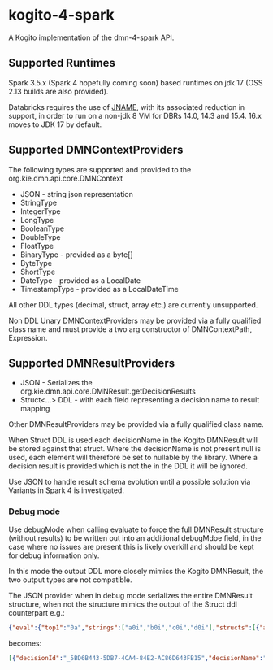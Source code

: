 # kogito-4-spark

A Kogito implementation of the dmn-4-spark API.

## Supported Runtimes

Spark 3.5.x (Spark 4 hopefully coming soon) based runtimes on jdk 17 (OSS 2.13 builds are also provided).

Databricks requires the use of [JNAME](https://docs.databricks.com/aws/en/dev-tools/sdk-java#create-a-cluster-that-uses-jdk-17), with its associated reduction in support, in order to run on a non-jdk 8 VM for DBRs 14.0, 14.3 and 15.4.  16.x moves to JDK 17 by default.

## Supported DMNContextProviders

The following types are supported and provided to the org.kie.dmn.api.core.DMNContext 

* JSON - string json representation
* StringType
* IntegerType
* LongType
* BooleanType
* DoubleType
* FloatType
* BinaryType - provided as a byte[]
* ByteType
* ShortType
* DateType - provided as a LocalDate
* TimestampType - provided as a LocalDateTime

All other DDL types (decimal, struct, array etc.) are currently unsupported.

Non DDL Unary DMNContextProviders may be provided via a fully qualified class name and must provide a two arg constructor of DMNContextPath, Expression. 
 
## Supported DMNResultProviders

* JSON - Serializes the org.kie.dmn.api.core.DMNResult.getDecisionResults
* Struct<...> DDL - with each field representing a decision name to result mapping

Other DMNResultProviders may be provided via a fully qualified class name. 
 
When Struct DDL is used each decisionName in the Kogito DMNResult will be stored against that struct.  Where the decisionName is not present null is used, each element will therefore be set to nullable by the library.  Where a decision result is provided which is not the in the DDL it will be ignored.

Use JSON to handle result schema evolution until a possible solution via Variants in Spark 4 is investigated. 

### Debug mode

Use debugMode when calling evaluate to force the full DMNResult structure (without results) to be written out into an additional debugMdoe field, in the case where no issues are present this is likely overkill and should be kept for debug information only.

In this mode the output DDL more closely mimics the Kogito DMNResult, the two output types are not compatible. 

The JSON provider when in debug mode serializes the entire DMNResult structure, when not the structure mimics the output of the Struct ddl counterpart e.g.:

```json
{"eval":{"top1":"0a","strings":["a0i","b0i","c0i","d0i"],"structs":[{"a":"0","b":2061584302.16,"d":{"a":true,"b":true},"c":{"a1":"b1"}}]}}
```

becomes:

```json
[{"decisionId":"_5BD6B443-5DB7-4CA4-84E2-AC86D643FB15","decisionName":"eval","result":{"top1":"0a","strings":["a0i","b0i","c0i","d0i"],"structs":[{"a":"0","b":2061584302.16,"d":{"a":true,"b":true},"c":{"a1":"b1"}}]},"messages":[],"evaluationStatus":"SUCCEEDED"}]
```